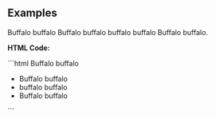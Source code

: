 ## Examples
Buffalo buffalo Buffalo buffalo buffalo buffalo Buffalo buffalo.
<p><strong>HTML Code:</strong></p>
```html
Buffalo buffalo
<ul>
<li>Buffalo buffalo</li>
<li>buffalo buffalo</li>
<li>Buffalo buffalo</li>
</ul>
```
